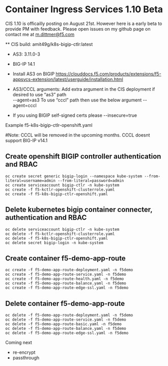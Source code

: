# Container Ingress Services 1.10 Beta

CIS 1.10 is officailly posting on August 21st. However here is a early beta to provide PM with feedback. Please open issues on my github page on contact me at m.dittmer@f5.com

** CIS build: amit49g/k8s-bigip-ctlr:latest
* AS3: 3.11.0-3
* BIG-IP 14.1
 
* Install AS3 on BIGIP
https://clouddocs.f5.com/products/extensions/f5-appsvcs-extension/latest/userguide/installation.html

* AS3/CCCL arguments:
Add extra argument in the CIS deployment if desired to use “as3” path  
 --agent=as3
To use “cccl” path then use the below argument
 --agent=cccl

* If you using BIGIP self-signed certs please
 --insecure=true

Example f5-k8s-bigip-ctlr-openshift.yaml

#Note: CCCL will be removed in the upcoming months. CCCL doesnt support BIG-IP v14.1

## Create openshift BIGIP controller authentication and RBAC
```
oc create secret generic bigip-login --namespace kube-system --from-literal=username=admin --from-literal=password=admin
oc create serviceaccount bigip-ctlr -n kube-system
oc create -f f5-kctlr-openshift-clusterrole.yaml
oc create -f f5-k8s-bigip-ctlr-openshift.yaml
```
## Delete kubernetes bigip container connecter, authentication and RBAC
```
oc delete serviceaccount bigip-ctlr -n kube-system
oc delete -f f5-kctlr-openshift-clusterrole.yaml
oc delete -f f5-k8s-bigip-ctlr-openshift.yaml
oc delete secret bigip-login -n kube-system
```
## Create container f5-demo-app-route
```
oc create -f f5-demo-app-route-deployment.yaml -n f5demo
oc create -f f5-demo-app-route-service.yaml -n f5demo
oc create -f f5-demo-app-route-health.yaml -n f5demo
oc create -f f5-demo-app-route-balance.yaml -n f5demo
oc create -f f5-demo-app-route-edge-ssl.yaml -n f5demo
```
## Delete container f5-demo-app-route
```
oc delete -f f5-demo-app-route-deployment.yaml -n f5demo
oc delete -f f5-demo-app-route-service.yaml -n f5demo
oc delete -f f5-demo-app-route-basic.yaml -n f5demo
oc delete -f f5-demo-app-route-balance.yaml -n f5demo
oc delete -f f5-demo-app-route-edge-ssl.yaml -n f5demo
```
Coming next
* re-encrypt
* passthrough